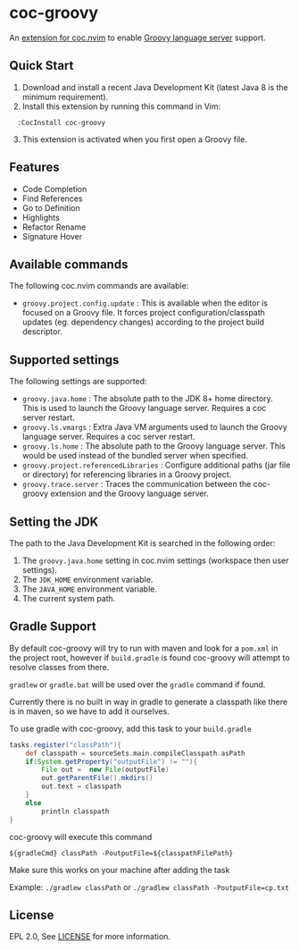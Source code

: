 # coc-groovy

An [extension for coc.nvim](https://github.com/neoclide/coc.nvim/wiki/Using-coc-extensions) to enable
[Groovy language server](https://github.com/prominic/groovy-language-server) support.

## Quick Start

1. Download and install a recent Java Development Kit (latest Java 8 is the minimum requirement).
2. Install this extension by running this command in Vim:
```
  :CocInstall coc-groovy
```
3. This extension is activated when you first open a Groovy file.

## Features

- Code Completion
- Find References
- Go to Definition
- Highlights
- Refactor Rename
- Signature Hover

## Available commands

The following coc.nvim commands are available:

- `groovy.project.config.update` : This is available when the editor is focused on a Groovy file. It forces project configuration/classpath updates (eg. dependency changes) according to the project build descriptor.

## Supported settings

The following settings are supported:

- `groovy.java.home` : The absolute path to the JDK 8+ home directory. This is used to launch the Groovy language server. Requires a coc server restart.
- `groovy.ls.vmargs` : Extra Java VM arguments used to launch the Groovy language server. Requires a coc server restart.
- `groovy.ls.home` : The absolute path to the Groovy language server. This would be used instead of the bundled server when specified.
- `groovy.project.referencedLibraries` : Configure additional paths (jar file or directory) for referencing libraries in a Groovy project.
- `groovy.trace.server` : Traces the communication between the coc-groovy extension and the Groovy language server.

## Setting the JDK

The path to the Java Development Kit is searched in the following order:

1. The `groovy.java.home` setting in coc.nvim settings (workspace then user settings).
2. The `JDK_HOME` environment variable.
3. The `JAVA_HOME` environment variable.
4. The current system path.

## Gradle Support

By default coc-groovy will try to run with maven and look for a `pom.xml` in the project root, however if `build.gradle` is found coc-groovy will attempt to resolve classes from there.

`gradlew` or `gradle.bat` will be used over the `gradle` command if found.

Currently there is no built in way in gradle to generate a classpath like there is in maven, so we have to add it ourselves.

To use gradle with coc-groovy, add this task to your `build.gradle`

```groovy
tasks.register("classPath"){
    def classpath = sourceSets.main.compileClasspath.asPath 
    if(System.getProperty("outputFile") != ""){
        File out =  new File(outputFile)
        out.getParentFile().mkdirs()
        out.text = classpath
    }
    else
        println classpath
}
```

coc-groovy will execute this command

`${gradleCmd} classPath -PoutputFile=${classpathFilePath}`

Make sure this works on your machine after adding the task

Example: `./gradlew classPath` or `./gradlew classPath -PoutputFile=cp.txt`

## License

EPL 2.0, See [LICENSE](LICENSE) for more information.
